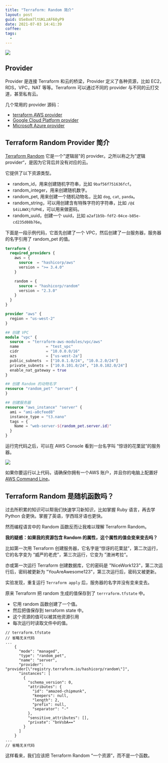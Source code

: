 ```yaml
---
title: "Terraform: Random 简介"
layout: post
guid: USe8xm7ltUKLzAF60yP9
date: 2021-07-03 14:41:39
coffee:
tags:
  -
---
```


![](https://mednoter.com/media/files/2021/2021-07-03_16-16-44.jpg)

## Provider

Provider 是连接 Terraform 和云的桥梁，Provider 定义了各种资源，比如 EC2，RDS，VPC，NAT 等等。Terraform 可以通过不同的 provider 与不同的云打交道，甚至私有云。

几个常用的 provider 源码：

- [terraform AWS provider](https://github.com/hashicorp/terraform-provider-aws) 
- [Google Cloud Platform provider](https://github.com/hashicorp/terraform-provider-google)
- [Microsoft Azure provider](https://github.com/terraform-providers/terraform-provider-azurerm)


## Terraform Random Provider 简介

[Terraform Random](https://registry.terraform.io/providers/hashicorp/random/latest/docs/resources/uuid) 它是一个"逻辑层"的 provider。之所以称之为”逻辑provider“，是因为它背后并没有对应的云。

它提供了以下资源类型。

- random_id，用来创建随机字符串，比如 `9baf56f751636fcf`。
- random_integer，用来创建随机数字。
- random_pet, 用来创建一个随机动物名，比如 `dog`, `cat`, `panda`。
- random_string，可以用创建含有特殊字符的字符串，比如 `/@£$4iLAWXjfUPHE`，可以用来做密码。
- random_uuid，创建一个 uuid，比如 `a2af1b5b-fdf2-04ce-b85e-cd235d08b76e`。


下面是一段示例代码，它首先创建了一个 VPC，然后创建了一台服务器，服务器的名字引用了 random_pet 的值。

```terraform
terraform {
  required_providers {
    aws = {
      source  = "hashicorp/aws"
      version = ">= 3.4.0"
    }

    random = {
      source = "hashicorp/random"
      version = "2.3.0"
    }
  }
}

provider "aws" {
  region = "us-west-2"
}

## 创建 VPC
module "vpc" {
  source  = "terraform-aws-modules/vpc/aws"
  name            = "test_vpc" 
  cidr            = "10.0.0.0/16"
  azs             = ["us-west-2a"]
  public_subnets  = ["10.0.1.0/24", "10.0.2.0/24"]
  private_subnets = ["10.0.101.0/24", "10.0.102.0/24"]
  enable_nat_gateway = true
}

## 创建 Random 的动物名字
resource "random_pet" "server" {
}

## 创建服务器
resource "aws_instance" "server" {
  ami = "ami-a0cfeed8"
  instance_type = "t3.nano"
  tags = {
    Name = "web-server-${random_pet.server.id}"
  }
}

```

运行完代码之后，可以在 AWS Console 看到一台名字叫 “惊讶的花栗鼠”的服务器。

![](https://mednoter.com/media/files/2021/2021-07-03_15-32-23.png)

如果你要运行以上代码，请确保你拥有一个AWS 账户，并且你的电脑上配置好 [AWS Command Line](https://aws.amazon.com/cli/)。

## Terraform Random 是随机函数吗？

过去所积累的知识可以帮我们快速学习新知识，比如掌握 Ruby 语言，再去学 Python 会更快。掌握了英语，学西班牙语也更快。

然而编程语言中的 Random 函数反而让我难以理解 Terraform Random。

**我的疑惑：如果我的资源包含 Random 的属性，这个属性的值会变来变去吗？**

比如第一次用 Terraform 创建服务器，它名字是“惊讶的花栗鼠”，第二次运行，它的名字变为 “威严的老虎”，第三次运行，它变为 ”澳洲考拉“。

亦或第一次运行 Terraform 创建数据库，它的密码是 "NiceWork123"，第二次运行后，密码被更新为 "YouAreAwesome123"，第三次运行后，密码又被更新。

实验发现，重复运行 `Terraform apply` 后，服务器的名字并没有变来变去。

原来 Terraform 把 random 生成的值保存到了 `terrraform.tfstate` 中。

- 它用 random 函数创建了一个值。
- 然后把值保存到 terraform state 中。
- 这个资源的值可以被其他资源引用
- 每次运行时读取文件中的值。

```
// terraform.tfstate
// 省略无关代码
...
    {
      "mode": "managed",
      "type": "random_pet",
      "name": "server",
      "provider": "provider[\"registry.terraform.io/hashicorp/random\"]",
      "instances": [
        {
          "schema_version": 0,
          "attributes": {
            "id": "amazed-chipmunk",
            "keepers": null,
            "length": 2,
            "prefix": null,
            "separator": "-"
          },
          "sensitive_attributes": [],
          "private": "bnVsbA=="
        }
      ]
    }
...
// 省略无关代码
```

这样看来，我们应该把 Terraform Random “一个资源”，而不是一个函数。
